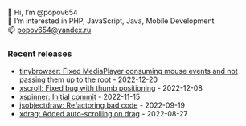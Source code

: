 👋 Hi, I’m @popov654  
👀 I’m interested in PHP, JavaScript, Java, Mobile Development  
📫 popov654@yandex.ru

<h3>Recent releases</h3>
<!-- recent_releases starts -->

* [tinybrowser: Fixed MediaPlayer consuming mouse events and not passing them up to the root](https://github.com/popov654/tinybrowser/commit/e8505d032f6b428486fe670fa1e7a9aacf3c0746) - 2022-12-20
* [xscroll: Fixed bug with thumb positioning](https://github.com/popov654/xscroll/commit/6282ee93f247d42a7665c8f35df1a77440167167) - 2022-12-08
* [xspinner: Initial commit](https://github.com/popov654/xspinner/commit/0549be0cbc5aea4c286c81c92d54fb825c28733f) - 2022-11-15
* [jsobjectdraw: Refactoring bad code](https://github.com/popov654/jsobjectdraw/commit/c5e4deed2678f50d6359bb32bce4c490b6df4bb1) - 2022-09-19
* [xdrag: Added auto-scrolling on drag](https://github.com/popov654/xdrag/commit/5bc1a6e353f4711fc8cc5b115d1144ac64e5801e) - 2022-08-27

<!-- recent_releases ends -->